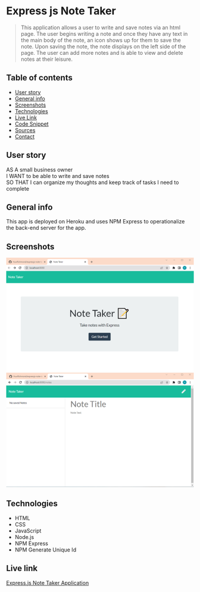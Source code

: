 # Express js Note Taker
> This application allows a user to write and save notes via an html page. The user begins writing a note and once they have any text in the main body of the note, an icon shows up for them to save the note. Upon saving the note, the note displays on the left side of the page. The user can add more notes and is able to view and delete notes at their leisure.
 
## Table of contents
* [User story](#user-story)
* [General info](#general-info)
* [Screenshots](#Screenshots)
* [Technologies](#technologies)
* [Live Link](#example-html)
* [Code Snippet](#code-snippet)
* [Sources](#sources)
* [Contact](#contact)

## User story
AS A small business owner  
I WANT to be able to write and save notes  
SO THAT I can organize my thoughts and keep track of tasks I need to complete  

## General info
This app is deployed on Heroku and uses NPM Express to operationalize the back-end server for the app.

## Screenshots
![Homepage](./public/assets/screenshots/front-page.png)
![Notes](./public/assets/screenshots/sample.png)

## Technologies
* HTML
* CSS
* JavaScript
* Node.js
* NPM Express
* NPM Generate Unique Id

## Live link
[Express.js Note Taker Application](https://stormy-beyond-88272.herokuapp.com/)